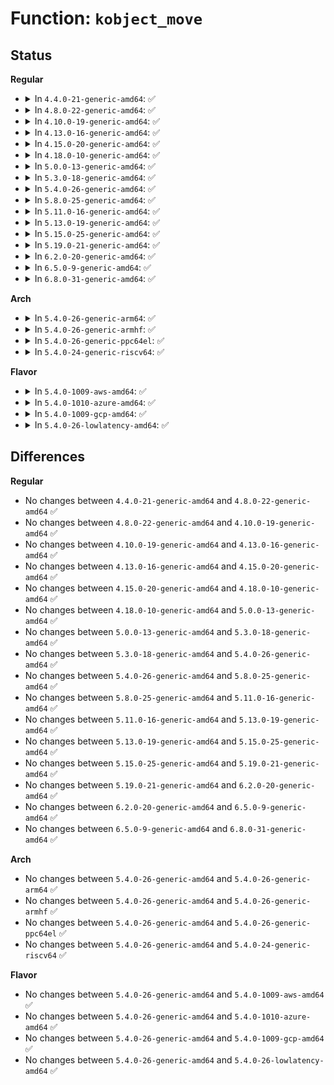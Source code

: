 # Function: <code>kobject_move</code>

## Status
<b>Regular</b>
<ul>
<li>
<details>
<summary>In <code>4.4.0-21-generic-amd64</code>: ✅</summary>

```c
int kobject_move(struct kobject * kobj, struct kobject * new_parent)
```

```json
{
  "name": "kobject_move",
  "collision_type": "Unique Global",
  "inline_type": "No",
  "funcs": [
    {
      "addr": 18446744071582956560,
      "name": "kobject_move",
      "external": true,
      "loc": "lib/kobject.c:517",
      "file": "lib/kobject.c",
      "inline": "seen, unknown",
      "caller_inline": [],
      "caller_func": [
        "drivers/base/core.c:device_move",
        "drivers/base/core.c:device_move",
        "drivers/base/core.c:device_move"
      ]
    }
  ],
  "symbols": [
    {
      "addr": 18446744071582956560,
      "name": "kobject_move",
      "section": ".text",
      "bind": "STB_GLOBAL",
      "size": 383
    }
  ]
}
```
</details>
</li>
<li>
<details>
<summary>In <code>4.8.0-22-generic-amd64</code>: ✅</summary>

```c
int kobject_move(struct kobject * kobj, struct kobject * new_parent)
```

```json
{
  "name": "kobject_move",
  "collision_type": "Unique Global",
  "inline_type": "No",
  "funcs": [
    {
      "addr": 18446744071583244256,
      "name": "kobject_move",
      "external": true,
      "loc": "lib/kobject.c:517",
      "file": "lib/kobject.c",
      "inline": "seen, unknown",
      "caller_inline": [],
      "caller_func": [
        "drivers/base/core.c:device_move",
        "drivers/base/core.c:device_move",
        "drivers/base/core.c:device_move"
      ]
    }
  ],
  "symbols": [
    {
      "addr": 18446744071583244256,
      "name": "kobject_move",
      "section": ".text",
      "bind": "STB_GLOBAL",
      "size": 340
    }
  ]
}
```
</details>
</li>
<li>
<details>
<summary>In <code>4.10.0-19-generic-amd64</code>: ✅</summary>

```c
int kobject_move(struct kobject * kobj, struct kobject * new_parent)
```

```json
{
  "name": "kobject_move",
  "collision_type": "Unique Global",
  "inline_type": "No",
  "funcs": [
    {
      "addr": 18446744071583359568,
      "name": "kobject_move",
      "external": true,
      "loc": "lib/kobject.c:517",
      "file": "lib/kobject.c",
      "inline": "seen, unknown",
      "caller_inline": [],
      "caller_func": [
        "drivers/base/core.c:device_move",
        "drivers/base/core.c:device_move",
        "drivers/base/core.c:device_move"
      ]
    }
  ],
  "symbols": [
    {
      "addr": 18446744071583359568,
      "name": "kobject_move",
      "section": ".text",
      "bind": "STB_GLOBAL",
      "size": 340
    }
  ]
}
```
</details>
</li>
<li>
<details>
<summary>In <code>4.13.0-16-generic-amd64</code>: ✅</summary>

```c
int kobject_move(struct kobject * kobj, struct kobject * new_parent)
```

```json
{
  "name": "kobject_move",
  "collision_type": "Unique Global",
  "inline_type": "No",
  "funcs": [
    {
      "addr": 18446744071588209904,
      "name": "kobject_move",
      "external": true,
      "loc": "lib/kobject.c:517",
      "file": "lib/kobject.c",
      "inline": "seen, unknown",
      "caller_inline": [],
      "caller_func": [
        "drivers/base/core.c:device_move",
        "drivers/base/core.c:device_move",
        "drivers/base/core.c:device_move"
      ]
    }
  ],
  "symbols": [
    {
      "addr": 18446744071588209904,
      "name": "kobject_move",
      "section": ".text",
      "bind": "STB_GLOBAL",
      "size": 349
    }
  ]
}
```
</details>
</li>
<li>
<details>
<summary>In <code>4.15.0-20-generic-amd64</code>: ✅</summary>

```c
int kobject_move(struct kobject * kobj, struct kobject * new_parent)
```

```json
{
  "name": "kobject_move",
  "collision_type": "Unique Global",
  "inline_type": "No",
  "funcs": [
    {
      "addr": 18446744071588759472,
      "name": "kobject_move",
      "external": true,
      "loc": "lib/kobject.c:517",
      "file": "lib/kobject.c",
      "inline": "seen, unknown",
      "caller_inline": [],
      "caller_func": [
        "drivers/base/core.c:device_move",
        "drivers/base/core.c:device_move",
        "drivers/base/core.c:device_move"
      ]
    }
  ],
  "symbols": [
    {
      "addr": 18446744071588759472,
      "name": "kobject_move",
      "section": ".text",
      "bind": "STB_GLOBAL",
      "size": 349
    }
  ]
}
```
</details>
</li>
<li>
<details>
<summary>In <code>4.18.0-10-generic-amd64</code>: ✅</summary>

```c
int kobject_move(struct kobject * kobj, struct kobject * new_parent)
```

```json
{
  "name": "kobject_move",
  "collision_type": "Unique Global",
  "inline_type": "No",
  "funcs": [
    {
      "addr": 18446744071589137792,
      "name": "kobject_move",
      "external": true,
      "loc": "lib/kobject.c:532",
      "file": "lib/kobject.c",
      "inline": "seen, unknown",
      "caller_inline": [],
      "caller_func": [
        "drivers/base/core.c:device_move",
        "drivers/base/core.c:device_move",
        "drivers/base/core.c:device_move"
      ]
    }
  ],
  "symbols": [
    {
      "addr": 18446744071589137792,
      "name": "kobject_move",
      "section": ".text",
      "bind": "STB_GLOBAL",
      "size": 349
    }
  ]
}
```
</details>
</li>
<li>
<details>
<summary>In <code>5.0.0-13-generic-amd64</code>: ✅</summary>

```c
int kobject_move(struct kobject * kobj, struct kobject * new_parent)
```

```json
{
  "name": "kobject_move",
  "collision_type": "Unique Global",
  "inline_type": "No",
  "funcs": [
    {
      "addr": 18446744071589372640,
      "name": "kobject_move",
      "external": true,
      "loc": "lib/kobject.c:532",
      "file": "lib/kobject.c",
      "inline": "seen, unknown",
      "caller_inline": [],
      "caller_func": [
        "drivers/base/core.c:device_move",
        "drivers/base/core.c:device_move",
        "drivers/base/core.c:device_move"
      ]
    }
  ],
  "symbols": [
    {
      "addr": 18446744071589372640,
      "name": "kobject_move",
      "section": ".text",
      "bind": "STB_GLOBAL",
      "size": 350
    }
  ]
}
```
</details>
</li>
<li>
<details>
<summary>In <code>5.3.0-18-generic-amd64</code>: ✅</summary>

```c
int kobject_move(struct kobject * kobj, struct kobject * new_parent)
```

```json
{
  "name": "kobject_move",
  "collision_type": "Unique Global",
  "inline_type": "No",
  "funcs": [
    {
      "addr": 18446744071589829680,
      "name": "kobject_move",
      "external": true,
      "loc": "lib/kobject.c:554",
      "file": "lib/kobject.c",
      "inline": "seen, unknown",
      "caller_inline": [],
      "caller_func": [
        "drivers/base/core.c:device_move",
        "drivers/base/core.c:device_move",
        "drivers/base/core.c:device_move"
      ]
    }
  ],
  "symbols": [
    {
      "addr": 18446744071589829680,
      "name": "kobject_move",
      "section": ".text",
      "bind": "STB_GLOBAL",
      "size": 356
    }
  ]
}
```
</details>
</li>
<li>
<details>
<summary>In <code>5.4.0-26-generic-amd64</code>: ✅</summary>

```c
int kobject_move(struct kobject * kobj, struct kobject * new_parent)
```

```json
{
  "name": "kobject_move",
  "collision_type": "Unique Global",
  "inline_type": "No",
  "funcs": [
    {
      "addr": 18446744071590055824,
      "name": "kobject_move",
      "external": true,
      "loc": "lib/kobject.c:554",
      "file": "lib/kobject.c",
      "inline": "seen, unknown",
      "caller_inline": [],
      "caller_func": [
        "drivers/base/core.c:device_move",
        "drivers/base/core.c:device_move",
        "drivers/base/core.c:device_move"
      ]
    }
  ],
  "symbols": [
    {
      "addr": 18446744071590055824,
      "name": "kobject_move",
      "section": ".text",
      "bind": "STB_GLOBAL",
      "size": 356
    }
  ]
}
```
</details>
</li>
<li>
<details>
<summary>In <code>5.8.0-25-generic-amd64</code>: ✅</summary>

```c
int kobject_move(struct kobject * kobj, struct kobject * new_parent)
```

```json
{
  "name": "kobject_move",
  "collision_type": "Unique Global",
  "inline_type": "No",
  "funcs": [
    {
      "addr": 18446744071585051872,
      "name": "kobject_move",
      "external": true,
      "loc": "lib/kobject.c:554",
      "file": "lib/kobject.c",
      "inline": "seen, unknown",
      "caller_inline": [],
      "caller_func": [
        "drivers/base/core.c:device_move",
        "drivers/base/core.c:device_move",
        "drivers/base/core.c:device_move"
      ]
    }
  ],
  "symbols": [
    {
      "addr": 18446744071585051872,
      "name": "kobject_move",
      "section": ".text",
      "bind": "STB_GLOBAL",
      "size": 347
    }
  ]
}
```
</details>
</li>
<li>
<details>
<summary>In <code>5.11.0-16-generic-amd64</code>: ✅</summary>

```c
int kobject_move(struct kobject * kobj, struct kobject * new_parent)
```

```json
{
  "name": "kobject_move",
  "collision_type": "Unique Global",
  "inline_type": "No",
  "funcs": [
    {
      "addr": 18446744071585201664,
      "name": "kobject_move",
      "external": true,
      "loc": "lib/kobject.c:554",
      "file": "lib/kobject.c",
      "inline": "seen, unknown",
      "caller_inline": [],
      "caller_func": [
        "drivers/base/core.c:device_move",
        "drivers/base/core.c:device_move",
        "drivers/base/core.c:device_move"
      ]
    }
  ],
  "symbols": [
    {
      "addr": 18446744071585201664,
      "name": "kobject_move",
      "section": ".text",
      "bind": "STB_GLOBAL",
      "size": 347
    }
  ]
}
```
</details>
</li>
<li>
<details>
<summary>In <code>5.13.0-19-generic-amd64</code>: ✅</summary>

```c
int kobject_move(struct kobject * kobj, struct kobject * new_parent)
```

```json
{
  "name": "kobject_move",
  "collision_type": "Unique Global",
  "inline_type": "No",
  "funcs": [
    {
      "addr": 18446744071585084736,
      "name": "kobject_move",
      "external": true,
      "loc": "lib/kobject.c:554",
      "file": "lib/kobject.c",
      "inline": "seen, unknown",
      "caller_inline": [],
      "caller_func": [
        "drivers/base/core.c:device_move",
        "drivers/base/core.c:device_move",
        "drivers/base/core.c:device_move"
      ]
    }
  ],
  "symbols": [
    {
      "addr": 18446744071585084736,
      "name": "kobject_move",
      "section": ".text",
      "bind": "STB_GLOBAL",
      "size": 347
    }
  ]
}
```
</details>
</li>
<li>
<details>
<summary>In <code>5.15.0-25-generic-amd64</code>: ✅</summary>

```c
int kobject_move(struct kobject * kobj, struct kobject * new_parent)
```

```json
{
  "name": "kobject_move",
  "collision_type": "Unique Global",
  "inline_type": "No",
  "funcs": [
    {
      "addr": 18446744071585531664,
      "name": "kobject_move",
      "external": true,
      "loc": "lib/kobject.c:554",
      "file": "lib/kobject.c",
      "inline": "seen, unknown",
      "caller_inline": [],
      "caller_func": [
        "drivers/base/core.c:device_move",
        "drivers/base/core.c:device_move",
        "drivers/base/core.c:device_move"
      ]
    }
  ],
  "symbols": [
    {
      "addr": 18446744071585531664,
      "name": "kobject_move",
      "section": ".text",
      "bind": "STB_GLOBAL",
      "size": 347
    }
  ]
}
```
</details>
</li>
<li>
<details>
<summary>In <code>5.19.0-21-generic-amd64</code>: ✅</summary>

```c
int kobject_move(struct kobject * kobj, struct kobject * new_parent)
```

```json
{
  "name": "kobject_move",
  "collision_type": "Unique Global",
  "inline_type": "No",
  "funcs": [
    {
      "addr": 18446744071586685424,
      "name": "kobject_move",
      "external": true,
      "loc": "lib/kobject.c:522",
      "file": "lib/kobject.c",
      "inline": "seen, unknown",
      "caller_inline": [],
      "caller_func": [
        "drivers/base/core.c:device_move",
        "drivers/base/core.c:device_move",
        "drivers/base/core.c:device_move"
      ]
    }
  ],
  "symbols": [
    {
      "addr": 18446744071586685424,
      "name": "kobject_move",
      "section": ".text",
      "bind": "STB_GLOBAL",
      "size": 388
    }
  ]
}
```
</details>
</li>
<li>
<details>
<summary>In <code>6.2.0-20-generic-amd64</code>: ✅</summary>

```c
int kobject_move(struct kobject * kobj, struct kobject * new_parent)
```

```json
{
  "name": "kobject_move",
  "collision_type": "Unique Global",
  "inline_type": "No",
  "funcs": [
    {
      "addr": 18446744071595766496,
      "name": "kobject_move",
      "external": true,
      "loc": "lib/kobject.c:530",
      "file": "lib/kobject.c",
      "inline": "seen, unknown",
      "caller_inline": [],
      "caller_func": [
        "drivers/base/core.c:device_move",
        "drivers/base/core.c:device_move",
        "drivers/base/core.c:device_move"
      ]
    }
  ],
  "symbols": [
    {
      "addr": 18446744071595766496,
      "name": "kobject_move",
      "section": ".text",
      "bind": "STB_GLOBAL",
      "size": 388
    }
  ]
}
```
</details>
</li>
<li>
<details>
<summary>In <code>6.5.0-9-generic-amd64</code>: ✅</summary>

```c
int kobject_move(struct kobject * kobj, struct kobject * new_parent)
```

```json
{
  "name": "kobject_move",
  "collision_type": "Unique Global",
  "inline_type": "No",
  "funcs": [
    {
      "addr": 18446744071596290896,
      "name": "kobject_move",
      "external": true,
      "loc": "lib/kobject.c:531",
      "file": "lib/kobject.c",
      "inline": "seen, unknown",
      "caller_inline": [],
      "caller_func": [
        "drivers/base/core.c:device_move",
        "drivers/base/core.c:device_move",
        "drivers/base/core.c:device_move"
      ]
    }
  ],
  "symbols": [
    {
      "addr": 18446744071596290896,
      "name": "kobject_move",
      "section": ".text",
      "bind": "STB_GLOBAL",
      "size": 388
    }
  ]
}
```
</details>
</li>
<li>
<details>
<summary>In <code>6.8.0-31-generic-amd64</code>: ✅</summary>

```c
int kobject_move(struct kobject * kobj, struct kobject * new_parent)
```

```json
{
  "name": "kobject_move",
  "collision_type": "Unique Global",
  "inline_type": "No",
  "funcs": [
    {
      "addr": 18446744071597175760,
      "name": "kobject_move",
      "external": true,
      "loc": "lib/kobject.c:538",
      "file": "lib/kobject.c",
      "inline": "seen, unknown",
      "caller_inline": [],
      "caller_func": [
        "drivers/base/core.c:device_move",
        "drivers/base/core.c:device_move",
        "drivers/base/core.c:device_move"
      ]
    }
  ],
  "symbols": [
    {
      "addr": 18446744071597175760,
      "name": "kobject_move",
      "section": ".text",
      "bind": "STB_GLOBAL",
      "size": 388
    }
  ]
}
```
</details>
</li>
</ul>
<b>Arch</b>
<ul>
<li>
<details>
<summary>In <code>5.4.0-26-generic-arm64</code>: ✅</summary>

```c
int kobject_move(struct kobject * kobj, struct kobject * new_parent)
```

```json
{
  "name": "kobject_move",
  "collision_type": "Unique Global",
  "inline_type": "No",
  "funcs": [
    {
      "addr": 18446603336503833392,
      "name": "kobject_move",
      "external": true,
      "loc": "lib/kobject.c:554",
      "file": "lib/kobject.c",
      "inline": "seen, unknown",
      "caller_inline": [],
      "caller_func": [
        "drivers/base/core.c:device_move",
        "drivers/base/core.c:device_move",
        "drivers/base/core.c:device_move"
      ]
    }
  ],
  "symbols": [
    {
      "addr": 18446603336503833392,
      "name": "kobject_move",
      "section": ".text",
      "bind": "STB_GLOBAL",
      "size": 356
    }
  ]
}
```
</details>
</li>
<li>
<details>
<summary>In <code>5.4.0-26-generic-armhf</code>: ✅</summary>

```c
int kobject_move(struct kobject * kobj, struct kobject * new_parent)
```

```json
{
  "name": "kobject_move",
  "collision_type": "Unique Global",
  "inline_type": "No",
  "funcs": [
    {
      "addr": 3236451944,
      "name": "kobject_move",
      "external": true,
      "loc": "lib/kobject.c:554",
      "file": "lib/kobject.c",
      "inline": "seen, unknown",
      "caller_inline": [],
      "caller_func": [
        "drivers/base/core.c:device_move",
        "drivers/base/core.c:device_move",
        "drivers/base/core.c:device_move"
      ]
    }
  ],
  "symbols": [
    {
      "addr": 3236451944,
      "name": "kobject_move",
      "section": ".text",
      "bind": "STB_GLOBAL",
      "size": 336
    }
  ]
}
```
</details>
</li>
<li>
<details>
<summary>In <code>5.4.0-26-generic-ppc64el</code>: ✅</summary>

```c
int kobject_move(struct kobject * kobj, struct kobject * new_parent)
```

```json
{
  "name": "kobject_move",
  "collision_type": "Unique Global",
  "inline_type": "No",
  "funcs": [
    {
      "addr": 13835058055297680864,
      "name": "kobject_move",
      "external": true,
      "loc": "lib/kobject.c:554",
      "file": "lib/kobject.c",
      "inline": "seen, unknown",
      "caller_inline": [],
      "caller_func": [
        "drivers/base/core.c:device_move",
        "drivers/base/core.c:device_move",
        "drivers/base/core.c:device_move"
      ]
    }
  ],
  "symbols": [
    {
      "addr": 13835058055297680864,
      "name": "kobject_move",
      "section": ".text",
      "bind": "STB_GLOBAL",
      "size": 444
    }
  ]
}
```
</details>
</li>
<li>
<details>
<summary>In <code>5.4.0-24-generic-riscv64</code>: ✅</summary>

```c
int kobject_move(struct kobject * kobj, struct kobject * new_parent)
```

```json
{
  "name": "kobject_move",
  "collision_type": "Unique Global",
  "inline_type": "No",
  "funcs": [
    {
      "addr": 18446743936279725076,
      "name": "kobject_move",
      "external": true,
      "loc": "lib/kobject.c:554",
      "file": "lib/kobject.c",
      "inline": "seen, unknown",
      "caller_inline": [],
      "caller_func": [
        "drivers/base/core.c:device_move",
        "drivers/base/core.c:device_move",
        "drivers/base/core.c:device_move"
      ]
    }
  ],
  "symbols": [
    {
      "addr": 18446743936279725076,
      "name": "kobject_move",
      "section": ".text",
      "bind": "STB_GLOBAL",
      "size": 298
    }
  ]
}
```
</details>
</li>
</ul>
<b>Flavor</b>
<ul>
<li>
<details>
<summary>In <code>5.4.0-1009-aws-amd64</code>: ✅</summary>

```c
int kobject_move(struct kobject * kobj, struct kobject * new_parent)
```

```json
{
  "name": "kobject_move",
  "collision_type": "Unique Global",
  "inline_type": "No",
  "funcs": [
    {
      "addr": 18446744071589658080,
      "name": "kobject_move",
      "external": true,
      "loc": "lib/kobject.c:554",
      "file": "lib/kobject.c",
      "inline": "seen, unknown",
      "caller_inline": [],
      "caller_func": [
        "drivers/base/core.c:device_move",
        "drivers/base/core.c:device_move",
        "drivers/base/core.c:device_move"
      ]
    }
  ],
  "symbols": [
    {
      "addr": 18446744071589658080,
      "name": "kobject_move",
      "section": ".text",
      "bind": "STB_GLOBAL",
      "size": 356
    }
  ]
}
```
</details>
</li>
<li>
<details>
<summary>In <code>5.4.0-1010-azure-amd64</code>: ✅</summary>

```c
int kobject_move(struct kobject * kobj, struct kobject * new_parent)
```

```json
{
  "name": "kobject_move",
  "collision_type": "Unique Global",
  "inline_type": "No",
  "funcs": [
    {
      "addr": 18446744071589383904,
      "name": "kobject_move",
      "external": true,
      "loc": "lib/kobject.c:554",
      "file": "lib/kobject.c",
      "inline": "seen, unknown",
      "caller_inline": [],
      "caller_func": [
        "drivers/base/core.c:device_move",
        "drivers/base/core.c:device_move",
        "drivers/base/core.c:device_move"
      ]
    }
  ],
  "symbols": [
    {
      "addr": 18446744071589383904,
      "name": "kobject_move",
      "section": ".text",
      "bind": "STB_GLOBAL",
      "size": 356
    }
  ]
}
```
</details>
</li>
<li>
<details>
<summary>In <code>5.4.0-1009-gcp-amd64</code>: ✅</summary>

```c
int kobject_move(struct kobject * kobj, struct kobject * new_parent)
```

```json
{
  "name": "kobject_move",
  "collision_type": "Unique Global",
  "inline_type": "No",
  "funcs": [
    {
      "addr": 18446744071590101456,
      "name": "kobject_move",
      "external": true,
      "loc": "lib/kobject.c:554",
      "file": "lib/kobject.c",
      "inline": "seen, unknown",
      "caller_inline": [],
      "caller_func": [
        "drivers/base/core.c:device_move",
        "drivers/base/core.c:device_move",
        "drivers/base/core.c:device_move"
      ]
    }
  ],
  "symbols": [
    {
      "addr": 18446744071590101456,
      "name": "kobject_move",
      "section": ".text",
      "bind": "STB_GLOBAL",
      "size": 356
    }
  ]
}
```
</details>
</li>
<li>
<details>
<summary>In <code>5.4.0-26-lowlatency-amd64</code>: ✅</summary>

```c
int kobject_move(struct kobject * kobj, struct kobject * new_parent)
```

```json
{
  "name": "kobject_move",
  "collision_type": "Unique Global",
  "inline_type": "No",
  "funcs": [
    {
      "addr": 18446744071590151760,
      "name": "kobject_move",
      "external": true,
      "loc": "lib/kobject.c:554",
      "file": "lib/kobject.c",
      "inline": "seen, unknown",
      "caller_inline": [],
      "caller_func": [
        "drivers/base/core.c:device_move",
        "drivers/base/core.c:device_move",
        "drivers/base/core.c:device_move"
      ]
    }
  ],
  "symbols": [
    {
      "addr": 18446744071590151760,
      "name": "kobject_move",
      "section": ".text",
      "bind": "STB_GLOBAL",
      "size": 356
    }
  ]
}
```
</details>
</li>
</ul>

## Differences
<b>Regular</b>
<ul>
<li>
No changes between <code>4.4.0-21-generic-amd64</code> and <code>4.8.0-22-generic-amd64</code> ✅
</li>
<li>
No changes between <code>4.8.0-22-generic-amd64</code> and <code>4.10.0-19-generic-amd64</code> ✅
</li>
<li>
No changes between <code>4.10.0-19-generic-amd64</code> and <code>4.13.0-16-generic-amd64</code> ✅
</li>
<li>
No changes between <code>4.13.0-16-generic-amd64</code> and <code>4.15.0-20-generic-amd64</code> ✅
</li>
<li>
No changes between <code>4.15.0-20-generic-amd64</code> and <code>4.18.0-10-generic-amd64</code> ✅
</li>
<li>
No changes between <code>4.18.0-10-generic-amd64</code> and <code>5.0.0-13-generic-amd64</code> ✅
</li>
<li>
No changes between <code>5.0.0-13-generic-amd64</code> and <code>5.3.0-18-generic-amd64</code> ✅
</li>
<li>
No changes between <code>5.3.0-18-generic-amd64</code> and <code>5.4.0-26-generic-amd64</code> ✅
</li>
<li>
No changes between <code>5.4.0-26-generic-amd64</code> and <code>5.8.0-25-generic-amd64</code> ✅
</li>
<li>
No changes between <code>5.8.0-25-generic-amd64</code> and <code>5.11.0-16-generic-amd64</code> ✅
</li>
<li>
No changes between <code>5.11.0-16-generic-amd64</code> and <code>5.13.0-19-generic-amd64</code> ✅
</li>
<li>
No changes between <code>5.13.0-19-generic-amd64</code> and <code>5.15.0-25-generic-amd64</code> ✅
</li>
<li>
No changes between <code>5.15.0-25-generic-amd64</code> and <code>5.19.0-21-generic-amd64</code> ✅
</li>
<li>
No changes between <code>5.19.0-21-generic-amd64</code> and <code>6.2.0-20-generic-amd64</code> ✅
</li>
<li>
No changes between <code>6.2.0-20-generic-amd64</code> and <code>6.5.0-9-generic-amd64</code> ✅
</li>
<li>
No changes between <code>6.5.0-9-generic-amd64</code> and <code>6.8.0-31-generic-amd64</code> ✅
</li>
</ul>
<b>Arch</b>
<ul>
<li>
No changes between <code>5.4.0-26-generic-amd64</code> and <code>5.4.0-26-generic-arm64</code> ✅
</li>
<li>
No changes between <code>5.4.0-26-generic-amd64</code> and <code>5.4.0-26-generic-armhf</code> ✅
</li>
<li>
No changes between <code>5.4.0-26-generic-amd64</code> and <code>5.4.0-26-generic-ppc64el</code> ✅
</li>
<li>
No changes between <code>5.4.0-26-generic-amd64</code> and <code>5.4.0-24-generic-riscv64</code> ✅
</li>
</ul>
<b>Flavor</b>
<ul>
<li>
No changes between <code>5.4.0-26-generic-amd64</code> and <code>5.4.0-1009-aws-amd64</code> ✅
</li>
<li>
No changes between <code>5.4.0-26-generic-amd64</code> and <code>5.4.0-1010-azure-amd64</code> ✅
</li>
<li>
No changes between <code>5.4.0-26-generic-amd64</code> and <code>5.4.0-1009-gcp-amd64</code> ✅
</li>
<li>
No changes between <code>5.4.0-26-generic-amd64</code> and <code>5.4.0-26-lowlatency-amd64</code> ✅
</li>
</ul>
